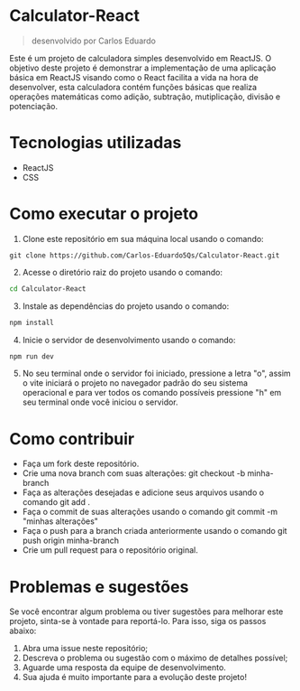 # Calculator-React
> desenvolvido por Carlos Eduardo

Este é um projeto de calculadora simples desenvolvido em ReactJS. O objetivo deste projeto é demonstrar a implementação de uma aplicação básica em ReactJS visando como o React facilita a vida na hora de desenvolver, esta calculadora contém funções básicas que realiza operações matemáticas como adição, subtração, mutiplicação, divisão e potenciação.

# Tecnologias utilizadas

* ReactJS
* CSS

# Como executar o projeto

1. Clone este repositório em sua máquina local usando o comando:

```git
git clone https://github.com/Carlos-Eduardo5Qs/Calculator-React.git
```
2. Acesse o diretório raiz do projeto usando o comando:

```bash
cd Calculator-React
```
3. Instale as dependências do projeto usando o comando:

```bash
npm install
```
4. Inicie o servidor de desenvolvimento usando o comando:

```bash
npm run dev
```
5. No seu terminal onde o servidor foi iniciado, pressione a letra "o", assim o  vite iniciará o projeto no navegador padrão do seu sistema operacional e para ver todos os comando possíveis pressione "h" em seu terminal onde você iniciou o servidor.

# Como contribuir

* Faça um fork deste repositório.
* Crie uma nova branch com suas alterações: git checkout -b minha-branch
* Faça as alterações desejadas e adicione seus arquivos usando o comando git add .
* Faça o commit de suas alterações usando o comando git commit -m "minhas alterações"
* Faça o push para a branch criada anteriormente usando o comando git push origin minha-branch
* Crie um pull request para o repositório original.

# Problemas e sugestões
Se você encontrar algum problema ou tiver sugestões para melhorar este projeto, sinta-se à vontade para reportá-lo. Para isso, siga os passos abaixo:

1. Abra uma issue neste repositório;
2. Descreva o problema ou sugestão com o máximo de detalhes possível;
3. Aguarde uma resposta da equipe de desenvolvimento.
4. Sua ajuda é muito importante para a evolução deste projeto!
